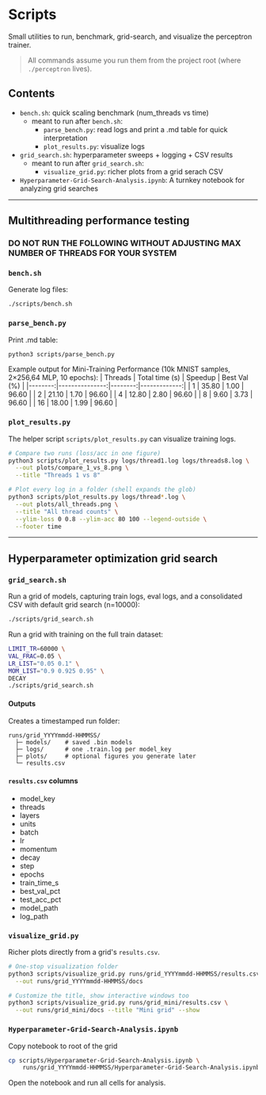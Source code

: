 # Scripts

Small utilities to run, benchmark, grid-search, and visualize the perceptron trainer.

>All commands assume you run them from the project root (where `./perceptron` lives).

## Contents
- `bench.sh`: quick scaling benchmark (num_threads vs time)
    - meant to run after `bench.sh`:
        - `parse_bench.py`: read logs and print a .md table for quick interpretation
        - `plot_results.py`: visualize logs
- `grid_search.sh`: hyperparameter sweeps + logging + CSV results
    - meant to run after `grid_search.sh`:
        - `visualize_grid.py`: richer plots from a grid serach CSV
- `Hyperparameter-Grid-Search-Analysis.ipynb`: A turnkey notebook for analyzing grid searches

---

## Multithreading performance testing
### DO NOT RUN THE FOLLOWING WITHOUT ADJUSTING MAX NUMBER OF THREADS FOR YOUR SYSTEM
### `bench.sh`
Generate log files:
```bash
./scripts/bench.sh
```

### `parse_bench.py`
Print .md table:
```bash
python3 scripts/parse_bench.py
```
 Example output for Mini-Training Performance (10k MNIST samples, 2×256,64 MLP, 10 epochs):
| Threads | Total time (s) | Speedup | Best Val (%) |
|--------:|---------------:|--------:|-------------:|
| 1 | 35.80 | 1.00 | 96.60 |
| 2 | 21.10 | 1.70 | 96.60 |
| 4 | 12.80 | 2.80 | 96.60 |
| 8 | 9.60 | 3.73 | 96.60 |
| 16 | 18.00 | 1.99 | 96.60 |

### `plot_results.py`
The helper script `scripts/plot_results.py` can visualize training logs.
```bash
# Compare two runs (loss/acc in one figure)
python3 scripts/plot_results.py logs/thread1.log logs/threads8.log \
  --out plots/compare_1_vs_8.png \
  --title "Threads 1 vs 8"

# Plot every log in a folder (shell expands the glob)
python3 scripts/plot_results.py logs/thread*.log \
  --out plots/all_threads.png \
  --title "All thread counts" \
  --ylim-loss 0 0.8 --ylim-acc 80 100 --legend-outside \
  --footer time
```

---

## Hyperparameter optimization grid search
### `grid_search.sh`
Run a grid of models, capturing train logs, eval logs, and a consolidated CSV with default grid search (n=10000):
```bash
./scripts/grid_search.sh
```

Run a grid with training on the full train dataset:
```bash
LIMIT_TR=60000 \
VAL_FRAC=0.05 \
LR_LIST="0.05 0.1" \
MOM_LIST="0.9 0.925 0.95" \
DECAY
./scripts/grid_search.sh
```

#### Outputs
Creates a timestamped run folder:
```
runs/grid_YYYYmmdd-HHMMSS/
  ├─ models/    # saved .bin models
  ├─ logs/      # one .train.log per model_key
  ├─ plots/     # optional figures you generate later
  └─ results.csv
```
#### `results.csv` columns
- model_key 
- threads
- layers 
- units
- batch
- lr
- momentum
- decay
- step
- epochs
- train_time_s
- best_val_pct
- test_acc_pct
- model_path
- log_path

### `visualize_grid.py`
Richer plots directly from a grid's `results.csv`.
```bash
# One-stop visualization folder
python3 scripts/visualize_grid.py runs/grid_YYYYmmdd-HHMMSS/results.csv \
  --out runs/grid_YYYYmmdd-HHMMSS/docs

# Customize the title, show interactive windows too
python3 scripts/visualize_grid.py runs/grid_mini/results.csv \
  --out runs/grid_mini/docs --title "Mini grid" --show
```

### `Hyperparameter-Grid-Search-Analysis.ipynb`
Copy notebook to root of the grid
```bash
cp scripts/Hyperparameter-Grid-Search-Analysis.ipynb \
    runs/grid_YYYYmmdd-HHMMSS/Hyperparameter-Grid-Search-Analysis.ipynb
```

Open the notebook and run all cells for analysis.